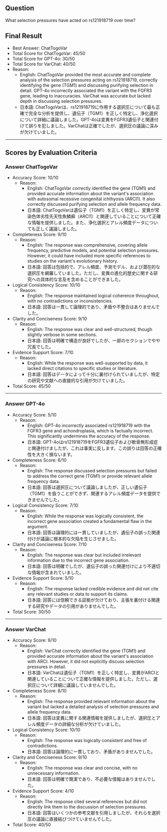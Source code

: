 ## Question

What selection pressures have acted on rs121918719 over time?

## Final Result

- Best Answer: ChatTogoVar
- Total Score for ChatTogoVar: 45/50
- Total Score for GPT-4o: 30/50
- Total Score for VarChat: 40/50
- Reason:
  - English: ChatTogoVar provided the most accurate and complete analysis of the selection pressures acting on rs121918719, correctly identifying the gene (TGM1) and discussing purifying selection in detail. GPT-4o incorrectly associated the variant with the FGFR3 gene, leading to inaccuracies. VarChat was accurate but lacked depth in discussing selection pressures.
  - 日本語: ChatTogoVarは、rs121918719に作用する選択圧について最も正確で完全な分析を提供し、遺伝子（TGM1）を正しく特定し、浄化選択について詳細に議論しました。GPT-4oは変異をFGFR3遺伝子と関連付けて誤りを犯しました。VarChatは正確でしたが、選択圧の議論に深みが欠けていました。

---

## Scores by Evaluation Criteria

### Answer ChatTogoVar
- Accuracy Score: 10/10
  - Reason: 
    - English: ChatTogoVar correctly identified the gene (TGM1) and provided accurate information about the variant's association with autosomal recessive congenital ichthyosis (ARCI1). It also correctly discussed purifying selection and allele frequency data.
    - 日本語: ChatTogoVarは遺伝子（TGM1）を正しく特定し、変異が常染色体劣性先天性魚鱗癬（ARCI1）と関連していることについて正確な情報を提供しました。また、浄化選択とアレル頻度データについても正しく議論しました。
- Completeness Score: 9/10
  - Reason: 
    - English: The response was comprehensive, covering allele frequency, predictive models, and potential selection pressures. However, it could have included more specific references to studies on the variant's evolutionary history.
    - 日本語: 回答は包括的で、アレル頻度、予測モデル、および潜在的な選択圧を網羅していました。ただし、変異の進化的歴史に関する研究への具体的な言及を含めることができました。
- Logical Consistency Score: 10/10
  - Reason: 
    - English: The response maintained logical coherence throughout, with no contradictions or inconsistencies.
    - 日本語: 回答は一貫して論理的であり、矛盾や不整合はありませんでした。
- Clarity and Conciseness Score: 9/10
  - Reason: 
    - English: The response was clear and well-structured, though slightly verbose in some sections.
    - 日本語: 回答は明確で構造が良好でしたが、一部のセクションでやや冗長でした。
- Evidence Support Score: 7/10
  - Reason: 
    - English: While the response was well-supported by data, it lacked direct citations to specific studies or literature.
    - 日本語: 回答はデータによって十分に裏付けられていましたが、特定の研究や文献への直接的な引用が欠けていました。
- Total Score: 45/50

---

### Answer GPT-4o
- Accuracy Score: 5/10
  - Reason: 
    - English: GPT-4o incorrectly associated rs121918719 with the FGFR3 gene and achondroplasia, which is factually incorrect. This significantly undermines the accuracy of the response.
    - 日本語: GPT-4oはrs121918719をFGFR3遺伝子および軟骨無形成症と関連付けましたが、これは事実に反します。この誤りは回答の正確性を大きく損ないます。
- Completeness Score: 6/10
  - Reason: 
    - English: The response discussed selection pressures but failed to address the correct gene (TGM1) or provide relevant allele frequency data.
    - 日本語: 回答は選択圧について議論しましたが、正しい遺伝子（TGM1）を扱うことができず、関連するアレル頻度データを提供できませんでした。
- Logical Consistency Score: 7/10
  - Reason: 
    - English: While the response was logically consistent, the incorrect gene association created a fundamental flaw in the argument.
    - 日本語: 回答は論理的には一貫していましたが、遺伝子の誤った関連付けが議論に根本的な欠陥を生じさせました。
- Clarity and Conciseness Score: 7/10
  - Reason: 
    - English: The response was clear but included irrelevant information due to the incorrect gene association.
    - 日本語: 回答は明確でしたが、遺伝子の誤った関連付けにより不適切な情報が含まれていました。
- Evidence Support Score: 5/10
  - Reason: 
    - English: The response lacked credible evidence and did not cite any relevant studies or data to support its claims.
    - 日本語: 回答には信頼できる証拠が欠けており、主張を裏付ける関連する研究やデータの引用がありませんでした。
- Total Score: 30/50

---

### Answer VarChat
- Accuracy Score: 9/10
  - Reason: 
    - English: VarChat correctly identified the gene (TGM1) and provided accurate information about the variant's association with ARCI. However, it did not explicitly discuss selection pressures in detail.
    - 日本語: VarChatは遺伝子（TGM1）を正しく特定し、変異がARCIと関連していることについて正確な情報を提供しました。ただし、選択圧について詳細に議論していませんでした。
- Completeness Score: 8/10
  - Reason: 
    - English: The response provided relevant information about the variant but lacked a detailed analysis of selection pressures and allele frequency data.
    - 日本語: 回答は変異に関する関連情報を提供しましたが、選択圧とアレル頻度データの詳細な分析が欠けていました。
- Logical Consistency Score: 10/10
  - Reason: 
    - English: The response was logically consistent and free of contradictions.
    - 日本語: 回答は論理的に一貫しており、矛盾がありませんでした。
- Clarity and Conciseness Score: 9/10
  - Reason: 
    - English: The response was clear and concise, with no unnecessary information.
    - 日本語: 回答は明確で簡潔であり、不必要な情報はありませんでした。
- Evidence Support Score: 4/10
  - Reason: 
    - English: The response cited several references but did not directly link them to the discussion of selection pressures.
    - 日本語: 回答はいくつかの参考文献を引用しましたが、それらを選択圧の議論に直接結びつけていませんでした。
- Total Score: 40/50